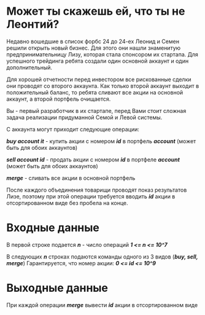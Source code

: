 # Может ты скажешь ей, что ты не Леонтий?
Недавно вошедшие в список форбс 24 до 24-ех Леонид и Семен решили открыть новый бизнес.
Для этого они нашли знаменитую предпринимательницу Лизу, которая стала спонсором их стартапа.
Для успешного трейдинга ребята создали один основной аккаунт и один дополнительный.

Для хорошей отчетности перед инвестором все рискованные сделки они проводят со второго 
аккаунта. Как только второй аккаунт выходит в положительный баланс, то ребята сливают все
акции на основной аккаунт, а второй портфель очищается. 

Вы - первый разработчик в их стартапе, перед Вами стоит сложная задача реализации 
придуманной Семой и Левой системы.

С аккаунта могут приходит следующие операции:

___buy account it___ - купить акции с номером ___id___ в портфель ___account___ (может быть 
для обоих аккаунтов)

___sell account id___ - продать акции с номером ___id___ в портфеле ___account___ (может быть 
для обоих аккаунтов)

___merge___ - сливать все акции в основной портфель

После каждого объединения товарищи проводят показ результатов Лизе, поэтому при этой операции
требуется вводить ___id___ акции в отсортированном виде без пробела на конце.

# Входные данные
В первой строке подается ___n___ - число операций ___1 <= n <= 10^7___

В следующих ___n___ строках подаются команды одного из 3 видов (___buy, sell, merge___)
Гарантируется, что номер акции: ___0 <= id <= 10^9___

# Выходные данные 
При каждой операции ___merge___ вывести ___id___ акции в отсортированном виде